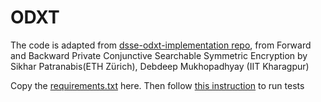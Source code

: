 # ODXT

The code is adapted from [dsse-odxt-implementation repo](https://github.com/appmonster007/dsse-odxt-implementation), from Forward and Backward Private Conjunctive Searchable Symmetric Encryption by Sikhar Patranabis(ETH Zürich), Debdeep Mukhopadhyay (IIT Kharagpur)

Copy the [requirements.txt](/odxt-kprp/requirements.txt) here. Then follow [this instruction](/odxt-kprp/README.md) to run tests